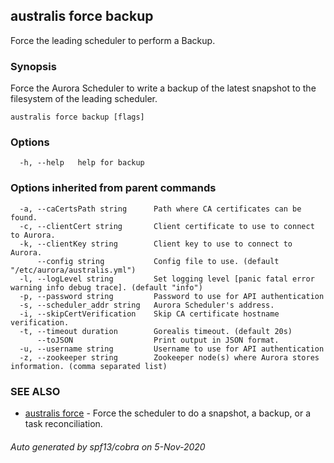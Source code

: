 ## australis force backup

Force the leading scheduler to perform a Backup.

### Synopsis

Force the Aurora Scheduler to write a backup of the latest snapshot to the filesystem 
of the leading scheduler.

```
australis force backup [flags]
```

### Options

```
  -h, --help   help for backup
```

### Options inherited from parent commands

```
  -a, --caCertsPath string      Path where CA certificates can be found.
  -c, --clientCert string       Client certificate to use to connect to Aurora.
  -k, --clientKey string        Client key to use to connect to Aurora.
      --config string           Config file to use. (default "/etc/aurora/australis.yml")
  -l, --logLevel string         Set logging level [panic fatal error warning info debug trace]. (default "info")
  -p, --password string         Password to use for API authentication
  -s, --scheduler_addr string   Aurora Scheduler's address.
  -i, --skipCertVerification    Skip CA certificate hostname verification.
  -t, --timeout duration        Gorealis timeout. (default 20s)
      --toJSON                  Print output in JSON format.
  -u, --username string         Username to use for API authentication
  -z, --zookeeper string        Zookeeper node(s) where Aurora stores information. (comma separated list)
```

### SEE ALSO

* [australis force](australis_force.md)	 - Force the scheduler to do a snapshot, a backup, or a task reconciliation.

###### Auto generated by spf13/cobra on 5-Nov-2020
